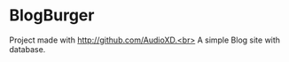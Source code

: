 # BlogBurger<br>
Project made with http://github.com/AudioXD.<br>
A simple Blog site with database.<br>
